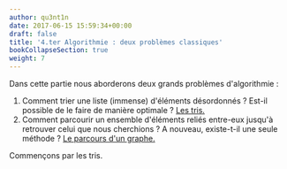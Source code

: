 ```yaml
---
author: qu3nt1n
date: 2017-06-15 15:59:34+00:00
draft: false
title: '4.ter Algorithmie : deux problèmes classiques'
bookCollapseSection: true
weight: 7
---
```


Dans cette partie nous aborderons deux grands problèmes d'algorithmie :



1. Comment trier une liste (immense) d'éléments désordonnés ?
Est-il possible de le faire de manière optimale ?
[Les tris.](/docs/isn/isn-travaux-pratiques/4-ter-algorithmie-trier-parcourir-un-graphe/4-ter-1-les-tris/)
2. Comment parcourir un ensemble d'éléments reliés entre-eux jusqu'à retrouver celui que nous cherchions ?
A nouveau, existe-t-il une seule méthode ?
[Le parcours d'un graphe.](/docs/isn/isn-travaux-pratiques/4-ter-algorithmie-trier-parcourir-un-graphe/4-ter-2-parcourir-un-graphe/)

Commençons par les tris.
